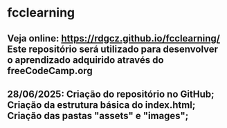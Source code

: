 # fcclearning
Veja online: https://rdgcz.github.io/fcclearning/
Este repositório será utilizado para desenvolver o aprendizado adquirido através do freeCodeCamp.org
----------------------------------------------------------------------------------------------------
28/06/2025: 
Criação do repositório no GitHub;
Criação da estrutura básica do index.html;
Criação das pastas "assets" e "images";
----------------------------------------------------------------------------------------------------
